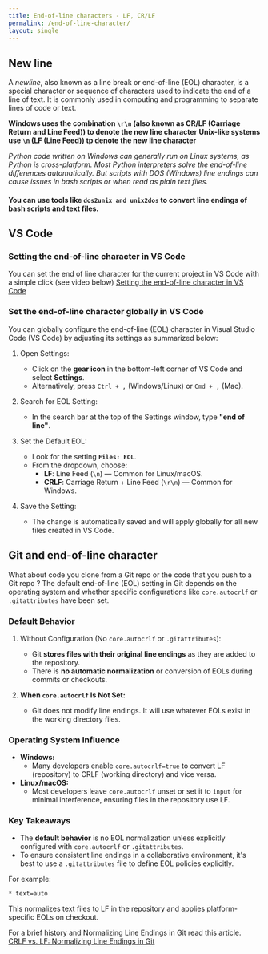 ```yaml
---
title: End-of-line characters - LF, CR/LF
permalink: /end-of-line-character/
layout: single
---
```


## New line 
A *newline*, also known as a line break or end-of-line (EOL) character, is a special character or sequence of characters used to indicate the end of a line of text. It is commonly used in computing and programming to separate lines of code or text.

**Windows uses the combination ```\r\n``` (also known as CR/LF (Carriage Return and Line Feed)) to denote the new line character**
**Unix-like systems use ```\n``` (LF (Line Feed)) tp denote the new line character**

_Python code written on Windows can generally run on Linux systems, as Python is cross-platform. Most Python interpreters solve the end-of-line differences automatically. But scripts with DOS (Windows) line endings can cause issues in bash scripts or when read as plain text files._

#### You can use tools like ```dos2unix and unix2dos``` to convert line endings of bash scripts and text files.

## VS Code
### Setting the end-of-line character in VS Code
You can set the end of line character for the current project in VS Code with a simple click (see video below)
[Setting the end-of-line character in VS Code](https://youtu.be/-ZImIZK_PTU)

### Set the end-of-line character globally in VS Code
You can globally configure the end-of-line (EOL) character in Visual Studio Code (VS Code) by adjusting its settings as summarized below:

1. Open Settings:
   - Click on the **gear icon** in the bottom-left corner of VS Code and select **Settings**.
   - Alternatively, press ```Ctrl + ,``` (Windows/Linux) or ```Cmd + ,``` (Mac).

2. Search for EOL Setting:
   - In the search bar at the top of the Settings window, type **"end of line"**.

3. Set the Default EOL:
   - Look for the setting **`Files: EOL`**.
   - From the dropdown, choose:
     - **LF**: Line Feed (`\n`) — Common for Linux/macOS.
     - **CRLF**: Carriage Return + Line Feed (`\r\n`) — Common for Windows.

4. Save the Setting:
   - The change is automatically saved and will apply globally for all new files created in VS Code.

## Git and end-of-line character
What about code you clone from a Git repo or the code that you push to a Git repo ?
The default end-of-line (EOL) setting in Git depends on the operating system and whether specific configurations like ```core.autocrlf``` or ```.gitattributes``` have been set.

### Default Behavior
1. Without Configuration (No ```core.autocrlf``` or ```.gitattributes```):
   - Git **stores files with their original line endings** as they are added to the repository.
   - There is **no automatic normalization** or conversion of EOLs during commits or checkouts.

2. **When ```core.autocrlf``` Is Not Set:**
   - Git does not modify line endings. It will use whatever EOLs exist in the working directory files.

### **Operating System Influence**
- **Windows:**
  - Many developers enable ```core.autocrlf=true``` to convert LF (repository) to CRLF (working directory) and vice versa.
- **Linux/macOS:**
  - Most developers leave ```core.autocrlf``` unset or set it to ```input``` for minimal interference, ensuring files in the repository use LF.

### **Key Takeaways**
- The **default behavior** is no EOL normalization unless explicitly configured with `core.autocrlf` or `.gitattributes`.
- To ensure consistent line endings in a collaborative environment, it's best to use a ```.gitattributes``` file to define EOL policies explicitly. 

For example:
```text
* text=auto
```
This normalizes text files to LF in the repository and applies platform-specific EOLs on checkout.

For a brief history and Normalizing Line Endings in Git read this article.\
[CRLF vs. LF: Normalizing Line Endings in Git](https://www.aleksandrhovhannisyan.com/blog/crlf-vs-lf-normalizing-line-endings-in-git/#line-endings-in-git)

